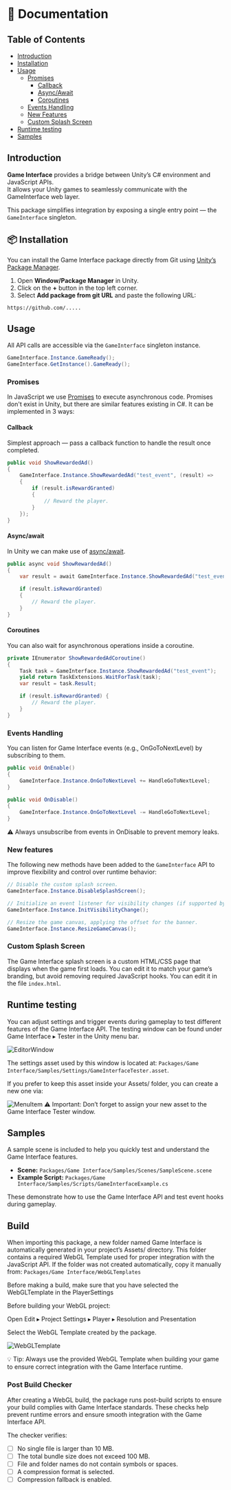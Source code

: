 # 📖 Documentation

## Table of Contents

- [Introduction](#introduction)
- [Installation](#-installation)
- [Usage](#usage)
  - [Promises](#promises)
    - [Callback](#callback)
    - [Async/Await](#asyncawait)
    - [Coroutines](#coroutines)
  - [Events Handling](#events)
  - [New Features](#new-features)
  - [Custom Splash Screen](#custom-splash-screen)
- [Runtime testing](#runtime-testing)
- [Samples](#samples)

## Introduction

**Game Interface** provides a bridge between Unity’s C# environment and JavaScript APIs.  
It allows your Unity games to seamlessly communicate with the GameInterface web layer.

This package simplifies integration by exposing a single entry point — the `GameInterface` singleton.

## 📦 Installation

You can install the Game Interface package directly from Git using [Unity’s Package Manager](https://docs.unity3d.com/Manual/upm-ui-giturl.html).

1. Open **Window/Package Manager** in Unity.
2. Click on the **+** button in the top left corner.
3. Select **Add package from git URL** and paste the following URL:

```
https://github.com/.....
```

## Usage

All API calls are accessible via the `GameInterface` singleton instance.

```C#
GameInterface.Instance.GameReady();
GameInterface.GetInstance().GameReady();
```

### Promises

In JavaScript we use [Promises](https://developer.mozilla.org/en-US/docs/Web/JavaScript/Reference/Global_Objects/Promise) to execute asynchronous code. Promises don't exist in Unity, but there are similar features existing in C#. It can be implemented in 3 ways:

#### Callback

Simplest approach — pass a callback function to handle the result once completed.

```C#
public void ShowRewardedAd()
{
    GameInterface.Instance.ShowRewardedAd("test_event", (result) =>
    {
        if (result.isRewardGranted)
        {
            // Reward the player.
        }
    });
}
```

#### Async/await

In Unity we can make use of [async/await](https://docs.unity3d.com/6000.2/Documentation/Manual/async-await-support.html).

```C#
public async void ShowRewardedAd()
{
    var result = await GameInterface.Instance.ShowRewardedAd("test_event");

    if (result.isRewardGranted)
    {
        // Reward the player.
    }
}
```

#### Coroutines

You can also wait for asynchronous operations inside a coroutine.

```C#
private IEnumerator ShowRewardedAdCoroutine()
{
    Task task = GameInterface.Instance.ShowRewardedAd("test_event");
    yield return TaskExtensions.WaitForTask(task);
    var result = task.Result;

    if (result.isRewardGranted) {
        // Reward the player.
    }
}
```

### Events Handling

You can listen for Game Interface events (e.g., OnGoToNextLevel) by subscribing to them.

```C#
public void OnEnable()
{
    GameInterface.Instance.OnGoToNextLevel += HandleGoToNextLevel;
}

public void OnDisable()
{
    GameInterface.Instance.OnGoToNextLevel -= HandleGoToNextLevel;
}

```

⚠️ Always unsubscribe from events in OnDisable to prevent memory leaks.

### New features

The following new methods have been added to the `GameInterface` API to improve flexibility and control over runtime behavior:

```C#
// Disable the custom splash screen.
GameInterface.Instance.DisableSplashScreen();

// Initialize an event listener for visibility changes (if supported by the platform).
GameInterface.Instance.InitVisibilityChange();

// Resize the game canvas, applying the offset for the banner.
GameInterface.Instance.ResizeGameCanvas();
```

### Custom Splash Screen

The Game Interface splash screen is a custom HTML/CSS page that displays when the game first loads. You can edit it to match your game’s branding, but avoid removing required JavaScript hooks. You can edit it in the file `index.html`.

## Runtime testing

You can adjust settings and trigger events during gameplay to test different features of the Game Interface API. The testing window can be found under Game Interface ▸ Tester in the Unity menu bar.

![EditorWindow](Documentation/EditorWindow.png)

The settings asset used by this window is located at: `Packages/Game Interface/Samples/Settings/GameInterfaceTester.asset`.

If you prefer to keep this asset inside your Assets/ folder, you can create a new one via:

![MenuItem](Documentation/MenuItem.png)
⚠️ Important: Don’t forget to assign your new asset to the Game Interface Tester window.

## Samples

A sample scene is included to help you quickly test and understand the Game Interface features.

- **Scene:** `Packages/Game Interface/Samples/Scenes/SampleScene.scene`
- **Example Script:** `Packages/Game Interface/Samples/Scripts/GameInterfaceExample.cs`

These demonstrate how to use the Game Interface API and test event hooks during gameplay.

## Build

When importing this package, a new folder named Game Interface is automatically generated in your project’s Assets/ directory.
This folder contains a required WebGL Template used for proper integration with the JavaScript API.
If the folder was not created automatically, copy it manually from: `Packages/Game Interface/WebGLTemplates`

Before making a build, make sure that you have selected the WebGLTemplate in the PlayerSettings

Before building your WebGL project:

Open Edit ▸ Project Settings ▸ Player ▸ Resolution and Presentation

Select the WebGL Template created by the package.

![WebGLTemplate](Documentation/WebGLTemplate.png)

💡 Tip: Always use the provided WebGL Template when building your game to ensure correct integration with the Game Interface runtime.

### Post Build Checker

After creating a WebGL build, the package runs post-build scripts to ensure your build complies with Game Interface standards.
These checks help prevent runtime errors and ensure smooth integration with the Game Interface API.

The checker verifies:

- [ ] No single file is larger than 10 MB.
- [ ] The total bundle size does not exceed 100 MB.
- [ ] File and folder names do not contain symbols or spaces.
- [ ] A compression format is selected.
- [ ] Compression fallback is enabled.
